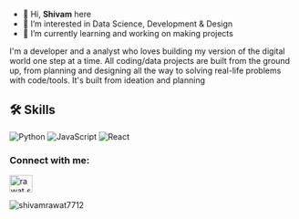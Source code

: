 - 👋 Hi, <b>Shivam</b> here
- 👀 I’m interested in Data Science, Development & Design
- 🌱 I’m currently learning and working on making projects

I'm a developer and a analyst who loves building my version of the digital world one step at a time. All coding/data projects are built from the ground up, from planning and designing all the way to solving real-life problems with code/tools. It's built from ideation and planning

## 🛠 Skills


![Python](https://img.shields.io/badge/Python-3776AB?style=flat&logo=python&logoColor=white) ![JavaScript](https://img.shields.io/badge/JavaScript-FFFF00?style=flat&logo=javascript&logoColor=black) ![React](https://img.shields.io/badge/React-61DAFB?style=flat&logo=react&logoColor=black)


<h3 align="left">Connect with me:</h3>
<p align="left">
<a href="https://instagram.com/rawat.shivam108" target="blank"><img align="center" src="https://raw.githubusercontent.com/rahuldkjain/github-profile-readme-generator/master/src/images/icons/Social/instagram.svg" alt="rawat.shivam108" height="30" width="40" /></a>


<p><img align="center" src="https://github-readme-streak-stats.herokuapp.com/?user=shivamrawat7712&" alt="shivamrawat7712" /></p>


<!---
shivamrawat7712/shivamrawat7712 is a ✨ special ✨ repository because its `README.md` (this file) appears on your GitHub profile.
You can click the Preview link to take a look at your changes.
--->
